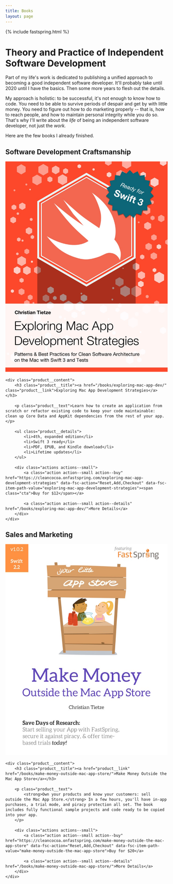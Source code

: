 ```yaml
---
title: Books
layout: page
---
```


{% include fastspring.html %}

# Theory and Practice of Independent Software Development

Part of my life's work is dedicated to publishing a unified approach to becoming a good independent software developer. It'll probably take until 2020 until I have the basics. Then some more years to flesh out the details.

My approach is holistic: to be successful, it's not enough to know how to code. You need to be able to survive periods of despair and get by with little money. You need to figure out how to do marketing properly -- that is, how to reach people, and how to maintain personal integrity while you do so. That's why I'll write about the _life_ of being an independent software developer, not just the _work._

Here are the few books I already finished.

## Software Development Craftsmanship

<div class="product">    
    <img src="/assets/books/mac-app-dev_swift3.jpg" alt="cover shot" class="product__shot" />

    <div class="product__content">
        <h3 class="product__title"><a href="/books/exploring-mac-app-dev/" class="product__link">Exploring Mac App Development Strategies</a></h3>

        <p class="product__text">Learn how to create an application from scratch or refactor existing code to keep your code maintainable: clean up Core Data and AppKit dependencies from the rest of your app.</p>

        <ul class="product__details">
            <li>4th, expanded edition</li>
            <li>Swift 3 ready</li>
            <li>PDF, EPUB, and Kindle download</li>
            <li>Lifetime updates</li>
        </ul>
    
        <div class="actions actions--small">
            <a class="action action--small action--buy" href="https://cleancocoa.onfastspring.com/exploring-mac-app-development-strategies" data-fsc-action="Reset,Add,Checkout" data-fsc-item-path-value="exploring-mac-app-development-strategies"><span class="cta">Buy for $12</span></a>

            <a class="action action--small action--details" href="/books/exploring-mac-app-dev/">More Details</a>
        </div>
    </div>
</div>

## Sales and Marketing

<div class="product">
    <img src="/assets/books/fastspring-book_102.jpg" title="Make Money Outside the Mac App Store" alt="book cover" class="product__shot"/>  

    <div class="product__content">
        <h3 class="product__title"><a href="product__link" href="/books/make-money-outside-mac-app-store/">Make Money Outside the Mac App Store</a></h3>

        <p class="product__text">
            <strong>Own your products and know your customers: sell outside the Mac App Store.</strong> In a few hours, you'll have in-app purchases, a trial mode, and piracy protection all set. The book includes fully functional sample projects and code ready to be copied into your app.
        </p>
  
        <div class="actions actions--small">
            <a class="action action--small action--buy" href="https://cleancocoa.onfastspring.com/make-money-outside-the-mac-app-store" data-fsc-action="Reset,Add,Checkout" data-fsc-item-path-value="make-money-outside-the-mac-app-store">Buy for $20</a>
      
            <a class="action action--small action--details" href="/books/make-money-outside-mac-app-store/">More Details</a>
        </div>
    </div>
</div>
